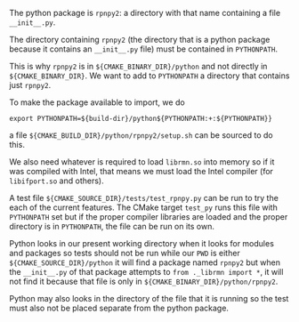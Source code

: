 The python package is `rpnpy2`: a directory with that name containing a file `__init__.py`.

The directory containing `rpnpy2` (the directory that is a python package because
it contains an `__init__.py` file) must be contained in `PYTHONPATH`.

This is why `rpnpy2` is in `${CMAKE_BINARY_DIR}/python` and not directly in
`${CMAKE_BINARY_DIR}`.  We want to add to `PYTHONPATH` a directory that contains
just `rpnpy2`.

To make the package available to import, we do
```
export PYTHONPATH=${build-dir}/python${PYTHONPATH:+:${PYTHONPATH}}
```
a file `${CMAKE_BUILD_DIR}/python/rpnpy2/setup.sh` can be sourced to do this.

We also need whatever is required to load `librmn.so` into memory so if it was
compiled with Intel, that means we must load the Intel compiler (for `libifport.so`
and others).

A test file `${CMAKE_SOURCE_DIR}/tests/test_rpnpy.py` can be run to try the
each of the current features.  The CMake target `test_py` runs this file with
`PYTHONPATH` set but if the proper compiler libraries are loaded and the proper
directory is in `PYTHONPATH`, the file can be run on its own.

Python looks in our present working directory when it looks for modules and
packages so tests should not be run while our `PWD` is either
`${CMAKE_SOURCE_DIR}/python` it will find a package named `rpnpy2` but when the
`__init__.py` of that package attempts to `from ._librmn import *`, it will not
find it because that file is only in `${CMAKE_BINARY_DIR}/python/rpnpy2`.

Python may also looks in the directory of the file that it is running so the
test must also not be placed separate from the python package.
